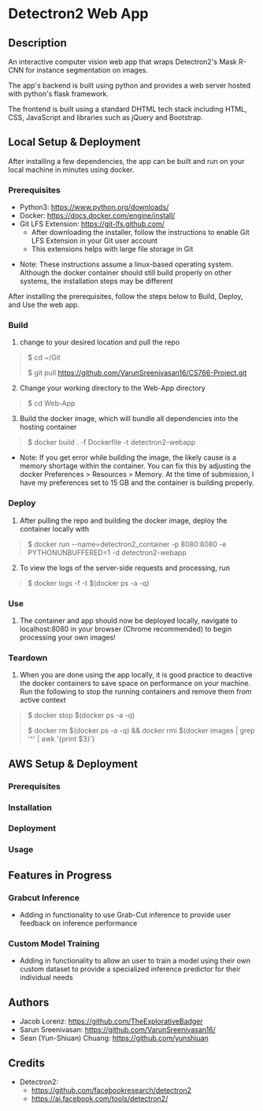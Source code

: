 # Detectron2 Web App

## Description

An interactive computer vision web app that wraps Detectron2's Mask R-CNN for instance segmentation on images. 

The app's backend is built using python and provides a web server hosted with python's flask framework.

The frontend is built using a standard DHTML tech stack including HTML, CSS, JavaScript and libraries such as jQuery and Bootstrap.

## Local Setup & Deployment

After installing a few dependencies, the app can be built and run on your local machine in minutes using docker. 

### Prerequisites

- Python3: https://www.python.org/downloads/
- Docker: https://docs.docker.com/engine/install/
- Git LFS Extension: https://git-lfs.github.com/
    - After downloading the installer, follow the instructions to enable Git LFS Extension in your Git user account
    - This extensions helps with large file storage in Git

* Note: These instructions assume a linux-based operating system. Although the docker container should still build properly on other systems, the installation steps may be different

After installing the prerequisites, follow the steps below to Build, Deploy, and Use the web app.

### Build 

1. change to your desired location and pull the repo
> $ cd ~/Git
> 
>$ git pull https://github.com/VarunSreenivasan16/CS766-Project.git

2. Change your working directory to the Web-App directory
> $ cd Web-App

3. Build the docker image, which will bundle all dependencies into the hosting container
> $ docker build . -f Dockerfile -t detectron2-webapp

* Note: If you get error while building the image, the likely cause is a memory shortage within the container. You can fix this by adjusting the docker Preferences > Resources > Memory. At the time of submission, I have my preferences set to 15 GB and the container is building properly.

### Deploy

1. After pulling the repo and building the docker image, deploy the container locally with

> $ docker run --name=detectron2_container -p 8080:8080 -e PYTHONUNBUFFERED=1 -d detectron2-webapp

2. To view the logs of the server-side requests and processing, run

> $ docker logs -f -t $(docker ps -a -q)

### Use

1. The container and app should now be deployed locally, navigate to localhost:8080 in your browser (Chrome recommended) to begin processing your own images!

### Teardown

1. When you are done using the app locally, it is good practice to deactive the docker containers to save space on performance on your machine. Run the following to stop the running containers and remove them from active context

> $ docker stop $(docker ps -a -q)
> 
> $ docker rm $(docker ps -a -q) && docker rmi $(docker images | grep '^<none>' | awk '{print $3}')

## AWS Setup & Deployment

### Prerequisites

### Installation

### Deployment 

### Usage

## Features in Progress

### Grabcut Inference
- Adding in functionality to use Grab-Cut inference to provide user feedback on inference performance

### Custom Model Training
- Adding in functionality to allow an user to train a model using their own custom dataset to provide a specialized inference predictor for their individual needs

## Authors
- Jacob Lorenz: https://github.com/TheExplorativeBadger
- Sarun Sreenivasan: https://github.com/VarunSreenivasan16/
- Sean (Yun-Shiuan) Chuang: https://github.com/yunshiuan

## Credits
- Detectron2: 
    - https://github.com/facebookresearch/detectron2
    - https://ai.facebook.com/tools/detectron2/
